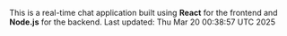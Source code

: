 This is a real-time chat application built using **React** for the frontend and **Node.js** for the backend.
Last updated: Thu Mar 20 00:38:57 UTC 2025
